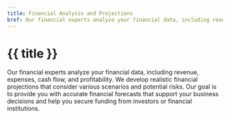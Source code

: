 ```yaml
---
title: Financial Analysis and Projections
bref: Our financial experts analyze your financial data, including revenue.
---
```


# {{ title }}

Our financial experts analyze your financial data, including revenue, expenses, cash flow, and profitability. We develop realistic financial projections that consider various scenarios and potential risks. Our goal is to provide you with accurate financial forecasts that support your business decisions and help you secure funding from investors or financial institutions.